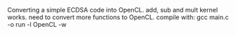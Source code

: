 Converting a simple ECDSA code into OpenCL.
add, sub and mult kernel works. need to convert more functions to OpenCL.
compile with: gcc main.c -o run -l OpenCL -w
